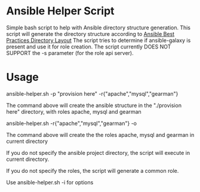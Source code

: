 Ansible Helper Script
=====================

Simple bash script to help with Ansible directory structure generation.
This script will generate the directory structure according to [Ansible Best Practices Directory Layout](http://docs.ansible.com/playbooks_best_practices.html)
The script tries to determine if ansible-galaxy is present and use it for role creation.
The script currently DOES NOT SUPPORT the -s parameter (for the role api server).

Usage
=====

ansible-helper.sh -p "provision here" -r{"apache","mysql","gearman"}

The command above will create the ansible structure in the "./provision here" directory, with roles apache, mysql and gearman

ansible-helper.sh -r{"apache","mysql","gearman"} -o

The command above will create the the roles apache, mysql and gearman in current directory

If you do not specify the ansible project directory, the script will execute in current directory.

If you do not specify the roles, the script will generate a common role.

Use ansible-helper.sh -i for options

